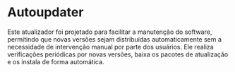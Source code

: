 # Autoupdater

Este atualizador foi projetado para facilitar a manutenção do software, permitindo que novas versões sejam distribuídas automaticamente sem a necessidade de intervenção manual por parte dos usuários. Ele realiza verificações periódicas por novas versões, baixa os pacotes de atualização e os instala de forma automática.
